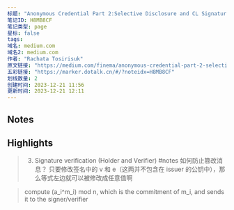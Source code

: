 ```yaml
---
标题: "Anonymous Credential Part 2:Selective Disclosure and CL Signature | by Rachata Tosirisuk | Finema | Medium --- 匿名凭证第 2"
笔记ID: H8MB8CF
笔记类型: page
星标: false
tags: 
域名: medium.com
域名2: medium.com
作者: "Rachata Tosirisuk"
原文链接: "https://medium.com/finema/anonymous-credential-part-2-selective-disclosure-and-cl-signature-b904a93a1565"
五彩链接: "https://marker.dotalk.cn/#/?noteidx=H8MB8CF"
划线数量: 2
创建时间: 2023-12-21 11:56
更新时间: 2023-12-21 12:11
---
```


## Notes


## Highlights
> 3. Signature verification (Holder and Verifier)
> #notes 如何防止篡改消息？
> 只要修改签名中的 v 和 e（这两并不包含在 issuer 的公钥中），那么等式左边就可以被修改成任意值啊

> compute (a_i^m_i) mod n, which is the commitment of m_i, and sends it to the signer/verifier


